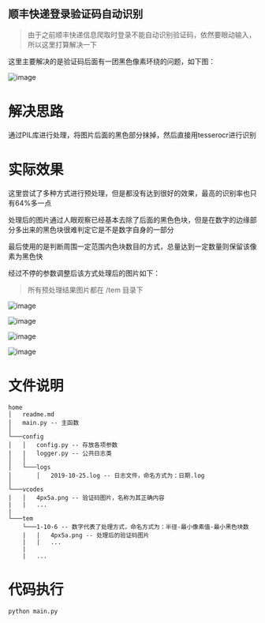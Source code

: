 ## 顺丰快递登录验证码自动识别
> 由于之前顺丰快递信息爬取时登录不能自动识别验证码，依然要眼动输入，所以这里打算解决一下

这里主要解决的是验证码后面有一团黑色像素环绕的问题，如下图：

![image](https://github.com/BINGOGO123/SF-verification-code-automatic-identification/vcodes/4px5a.png)

# 解决思路

通过PIL库进行处理，将图片后面的黑色部分抹掉，然后直接用tesserocr进行识别

# 实际效果

这里尝试了多种方式进行预处理，但是都没有达到很好的效果，最高的识别率也只有64%多一点

处理后的图片通过人眼观察已经基本去除了后面的黑色色块，但是在数字的边缘部分多出来的黑色块很难判定它是不是数字自身的一部分

最后使用的是判断周围一定范围内色块数目的方式，总量达到一定数量则保留该像素为黑色快

经过不停的参数调整后该方式处理后的图片如下：
> 所有预处理结果图片都在 /tem 目录下

![image](https://github.com/BINGOGO123/SF-verification-code-automatic-identification/tem/1-10-8/4px5a.png)

![image](https://github.com/BINGOGO123/SF-verification-code-automatic-identification/tem/1-30-8/4px5a.png)

![image](https://github.com/BINGOGO123/SF-verification-code-automatic-identification/tem/2-10-19/4px5a.png)

![image](https://github.com/BINGOGO123/SF-verification-code-automatic-identification/tem/1-70-19/4px5a.png)

# 文件说明
```
home
│   readme.md
│   main.py -- 主函数   
│
└───config
│   │   config.py -- 存放各项参数
|   |   logger.py -- 公共日志类
│   │
│   └───logs
│       │   2019-10-25.log -- 日志文件，命名方式为：日期.log
│   
└───vcodes
|   │   4px5a.png -- 验证码图片，名称为其正确内容
|   |   ...
|
└───tem
    └───1-10-6 -- 数字代表了处理方式，命名方式为：半径-最小像素值-最小黑色块数
    |   |   4px5a.png -- 处理后的验证码图片
    |   |   ...
    |
    |   ...
```

# 代码执行
```python
python main.py
```